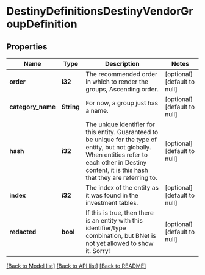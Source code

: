 # DestinyDefinitionsDestinyVendorGroupDefinition

## Properties
Name | Type | Description | Notes
------------ | ------------- | ------------- | -------------
**order** | **i32** | The recommended order in which to render the groups, Ascending order. | [optional] [default to null]
**category_name** | **String** | For now, a group just has a name. | [optional] [default to null]
**hash** | **i32** | The unique identifier for this entity. Guaranteed to be unique for the type of entity, but not globally.  When entities refer to each other in Destiny content, it is this hash that they are referring to. | [optional] [default to null]
**index** | **i32** | The index of the entity as it was found in the investment tables. | [optional] [default to null]
**redacted** | **bool** | If this is true, then there is an entity with this identifier/type combination, but BNet is not yet allowed to show it. Sorry! | [optional] [default to null]

[[Back to Model list]](../README.md#documentation-for-models) [[Back to API list]](../README.md#documentation-for-api-endpoints) [[Back to README]](../README.md)


